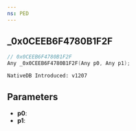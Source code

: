 ```yaml
---
ns: PED
---
```

## _0x0CEEB6F4780B1F2F

```c
// 0x0CEEB6F4780B1F2F
Any _0x0CEEB6F4780B1F2F(Any p0, Any p1);
```

```
NativeDB Introduced: v1207
```

## Parameters
* **p0**:
* **p1**:
